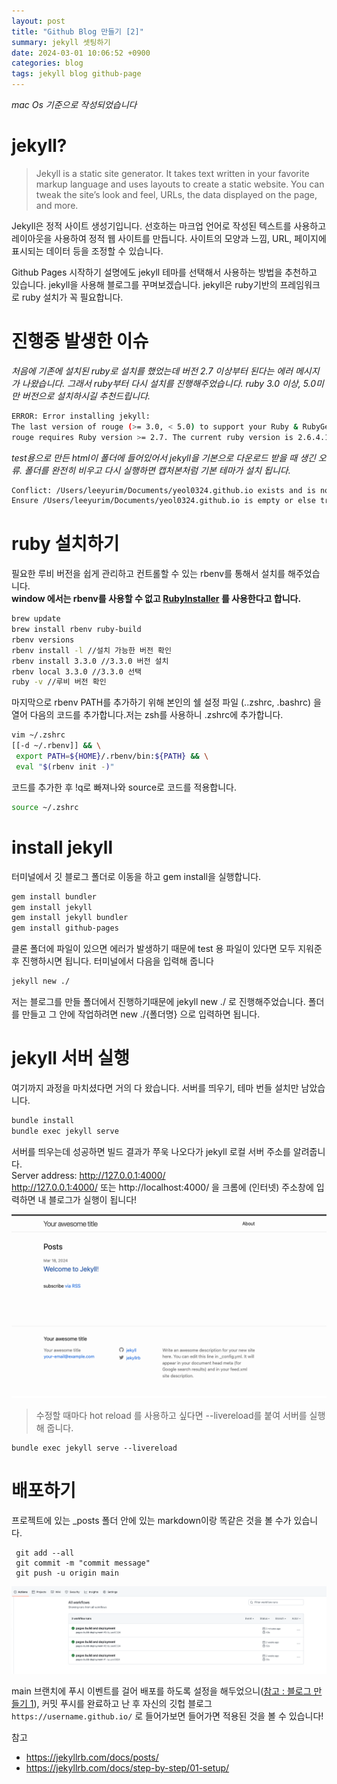 ```yaml
---
layout: post
title: "Github Blog 만들기 [2]"
summary: jekyll 셋팅하기
date: 2024-03-01 10:06:52 +0900
categories: blog
tags: jekyll blog github-page
---
```


_mac Os 기준으로 작성되었습니다_

# jekyll?

>Jekyll is a static site generator. It takes text written in your favorite markup language and uses layouts to create a static website. You can tweak the site’s look and feel, URLs, the data displayed on the page, and more.

Jekyll은 정적 사이트 생성기입니다. 선호하는 마크업 언어로 작성된 텍스트를 사용하고 레이아웃을 사용하여 정적 웹 사이트를 만듭니다. 사이트의 모양과 느낌, URL, 페이지에 표시되는 데이터 등을 조정할 수 있습니다.

Github Pages 시작하기 설명에도 jekyll 테마를 선택해서 사용하는 방법을 추천하고 있습니다. jekyll을 사용해 블로그를 꾸며보겠습니다. jekyll은 ruby기반의 프레임워크로 ruby 설치가 꼭 필요합니다.

# 진행중 발생한 이슈

_처음에 기존에 설치된 ruby로 설치를 했었는데 버전 2.7 이상부터 된다는 에러 메시지가 나왔습니다. 그래서 ruby부터 다시 설치를 진행해주었습니다. ruby 3.0 이상, 5.0미만 버전으로 설치하시길 추천드립니다._

```bash
ERROR: Error installing jekyll:
The last version of rouge (>= 3.0, < 5.0) to support your Ruby & RubyGems was 3.30.0. Try installing it with `gem install rouge -v 3.30.0` and then running the current command again
rouge requires Ruby version >= 2.7. The current ruby version is 2.6.4.104.
```

_test용으로 만든 html이 폴더에 들어있어서 jekyll을 기본으로 다운로드 받을 때 생긴 오류. 폴더를 완전히 비우고 다시 실행하면 캡처본처럼 기본 테마가 설치 됩니다._

```bash
Conflict: /Users/leeyurim/Documents/yeol0324.github.io exists and is not empty.
Ensure /Users/leeyurim/Documents/yeol0324.github.io is empty or else try again with `--force` to proceed and overwrite any files.
```


# ruby 설치하기

필요한 루비 버전을 쉽게 관리하고 컨트롤할 수 있는 rbenv를 통해서 설치를 해주었습니다.<br>
**window 에서는 rbenv를 사용할 수 없고 [RubyInstaller](https://rubyinstaller.org/downloads/) 를 사용한다고 합니다.**
```bash
brew update
brew install rbenv ruby-build
rbenv versions
rbenv install -l //설치 가능한 버전 확인
rbenv install 3.3.0 //3.3.0 버전 설치
rbenv local 3.3.0 //3.3.0 선택
ruby -v //루비 버전 확인
```

마지막으로 rbenv PATH를 추가하기 위해 본인의 쉘 설정 파일 (..zshrc, .bashrc) 을 열어 다음의 코드를 추가합니다.저는 zsh를 사용하니 .zshrc에 추가합니다.

```bash
vim ~/.zshrc
[[-d ~/.rbenv]] && \
 export PATH=${HOME}/.rbenv/bin:${PATH} && \
 eval "$(rbenv init -)"
```

코드를 추가한 후 !q로 빠져나와 source로 코드를 적용합니다.

```bash
source ~/.zshrc
```
# install jekyll

터미널에서 깃 블로그 폴더로 이동을 하고 gem install을 실행합니다.

```bash
gem install bundler
gem install jekyll
gem install jekyll bundler
gem install github-pages
```

 클론 폴더에 파일이 있으면 에러가 발생하기 때문에 test 용 파일이 있다면 모두 지워준 후 진행하시면 됩니다.
터미널에서 다음을 입력해 줍니다

```bash
jekyll new ./
```
저는 블로그를 만들 폴더에서 진행하기때문에 jekyll new ./ 로 진행해주었습니다. 폴더를 만들고 그 안에 작업하려면 new ./{폴더명} 으로 입력하면 됩니다.

# jekyll 서버 실행

여기까지 과정을 마치셨다면 거의 다 왔습니다. 서버를 띄우기, 테마 번들 설치만 남았습니다.


```bash
bundle install
bundle exec jekyll serve
```

서버를 띄우는데 성공하면 빌드 결과가 쭈욱 나오다가 jekyll 로컬 서버 주소를 알려줍니다.<br/>
<span class="h-yellow">Server address: http://127.0.0.1:4000/</span><br/>
http://127.0.0.1:4000/ 또는 http://localhost:4000/ 을 크롬에 (인터넷) 주소창에 입력하면 내 블로그가 실행이 됩니다!

![](/assets/images/2024-03-02-jekyll-github-blog-2/06.png)

>수정할 때마다 hot reload 를 사용하고 싶다면 <span class="h-yellow">--livereload</span>를 붙여 서버를 실행해 줍니다.
```
bundle exec jekyll serve --livereload
```

# 배포하기


프로젝트에 있는 \_posts 폴더 안에 있는 markdown이랑 똑같은 것을 볼 수가 있습니다.

```
 git add --all
 git commit -m "commit message"
 git push -u origin main
```
![](/assets/images/2024-03-02-jekyll-github-blog-2/10.png)

main 브랜치에 푸시 이벤트를 걸어 배포를 하도록 설정을 해두었으니([참고 : 블로그 만들기 1]({{base_path}}/blog/jekyll-github-blog-1/#자동-배포-설정)), 커밋 푸시를 완료하고 난 후 자신의 깃헙 블로그 `https://username.github.io/` 로 들어가보면 들어가면 적용된 것을 볼 수 있습니다!


참고 
- <https://jekyllrb.com/docs/posts/>
- <https://jekyllrb.com/docs/step-by-step/01-setup/>